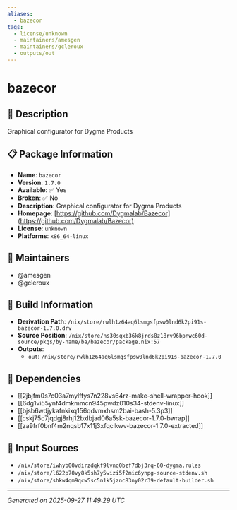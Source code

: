 ```yaml
---
aliases:
  - bazecor
tags:
  - license/unknown
  - maintainers/amesgen
  - maintainers/gcleroux
  - outputs/out
---
```


# bazecor

## 📝 Description

Graphical configurator for Dygma Products

## 📋 Package Information

- **Name**: `bazecor`
- **Version**: `1.7.0`
- **Available**: ✅ Yes
- **Broken**: ✅ No
- **Description**: Graphical configurator for Dygma Products
- **Homepage**: [https://github.com/Dygmalab/Bazecor](https://github.com/Dygmalab/Bazecor)
- **License**: `unknown`
- **Platforms**: `x86_64-linux`
## 👥 Maintainers

- @amesgen
- @gcleroux


## 🔧 Build Information

- **Derivation Path**: `/nix/store/rwlh1z64aq6lsmgsfpsw0lnd6k2pi91s-bazecor-1.7.0.drv`
- **Source Position**: `/nix/store/ns30sqxb36k8jrds8z18rv96bpnwc60d-source/pkgs/by-name/ba/bazecor/package.nix:57`
- **Outputs**:
  - `out`:  `/nix/store/rwlh1z64aq6lsmgsfpsw0lnd6k2pi91s-bazecor-1.7.0`

## 🔗 Dependencies

- [[2jbjfm0s7c03a7mylffys7n228vs64rz-make-shell-wrapper-hook]]
- [[6dg1vi55ynf4dmkmmcn945pwdz010s34-stdenv-linux]]
- [[bjsb6wdjykafnkixq156qdvmxhsm2bai-bash-5.3p3]]
- [[cskj75c7jqdgj8rhj12bxlbjad06a5sk-bazecor-1.7.0-bwrap]]
- [[za9frf0bnf4m2nqsb17x11j3xfqclkwv-bazecor-1.7.0-extracted]]

## 📁 Input Sources

- `/nix/store/iwhyb00vdirzdqkf9lvnq0bzf7dbj3rq-60-dygma.rules`
- `/nix/store/l622p70vy8k5sh7y5wizi5f2mic6ynpg-source-stdenv.sh`
- `/nix/store/shkw4qm9qcw5sc5n1k5jznc83ny02r39-default-builder.sh`

---
*Generated on 2025-09-27 11:49:29 UTC*
